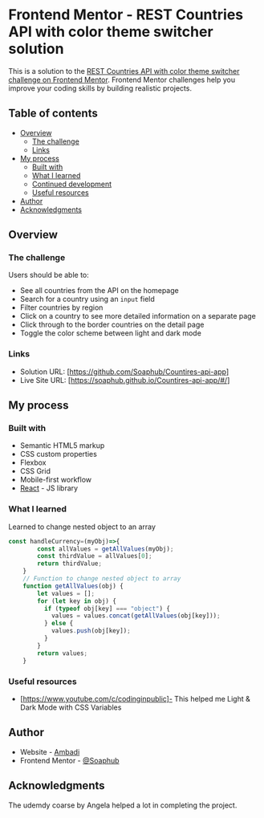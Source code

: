 # Frontend Mentor - REST Countries API with color theme switcher solution

This is a solution to the [REST Countries API with color theme switcher challenge on Frontend Mentor](https://www.frontendmentor.io/challenges/rest-countries-api-with-color-theme-switcher-5cacc469fec04111f7b848ca). Frontend Mentor challenges help you improve your coding skills by building realistic projects. 

## Table of contents

- [Overview](#overview)
  - [The challenge](#the-challenge)
  - [Links](#links)
- [My process](#my-process)
  - [Built with](#built-with)
  - [What I learned](#what-i-learned)
  - [Continued development](#continued-development)
  - [Useful resources](#useful-resources)
- [Author](#author)
- [Acknowledgments](#acknowledgments)


## Overview

### The challenge

Users should be able to:

- See all countries from the API on the homepage
- Search for a country using an `input` field
- Filter countries by region
- Click on a country to see more detailed information on a separate page
- Click through to the border countries on the detail page
- Toggle the color scheme between light and dark mode 

### Links

- Solution URL: [https://github.com/Soaphub/Countires-api-app]
- Live Site URL: [https://soaphub.github.io/Countires-api-app/#/]

## My process

### Built with

- Semantic HTML5 markup
- CSS custom properties
- Flexbox
- CSS Grid
- Mobile-first workflow
- [React](https://reactjs.org/) - JS library


### What I learned

Learned to change nested object to an array

```js
const handleCurrency=(myObj)=>{
        const allValues = getAllValues(myObj);
        const thirdValue = allValues[0];
        return thirdValue;
    }
    // Function to change nested object to array
    function getAllValues(obj) {
        let values = [];
        for (let key in obj) {
          if (typeof obj[key] === "object") {
            values = values.concat(getAllValues(obj[key]));
          } else {
            values.push(obj[key]);
          }
        }
        return values;
    }
```

### Useful resources

- [https://www.youtube.com/c/codinginpublic]- This helped me Light & Dark Mode with CSS Variables

## Author

- Website - [Ambadi](https://github.com/Soaphub/Mysite/)
- Frontend Mentor - [@Soaphub](https://www.frontendmentor.io/profile/Soaphub)

## Acknowledgments

The udemdy coarse by Angela helped a lot in completing the project.
